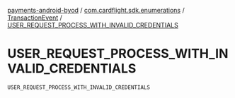 [payments-android-byod](../../index.md) / [com.cardflight.sdk.enumerations](../index.md) / [TransactionEvent](index.md) / [USER_REQUEST_PROCESS_WITH_INVALID_CREDENTIALS](./-u-s-e-r_-r-e-q-u-e-s-t_-p-r-o-c-e-s-s_-w-i-t-h_-i-n-v-a-l-i-d_-c-r-e-d-e-n-t-i-a-l-s.md)

# USER_REQUEST_PROCESS_WITH_INVALID_CREDENTIALS

`USER_REQUEST_PROCESS_WITH_INVALID_CREDENTIALS`